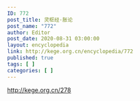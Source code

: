 ```yaml
---
ID: 772
post_title: 灵枢经·胀论
post_name: "772"
author: Editor
post_date: 2020-08-31 03:00:00
layout: encyclopedia
link: http://kege.org.cn/encyclopedia/772
published: true
tags: [ ]
categories: [ ]
---
```

http://kege.org.cn/278